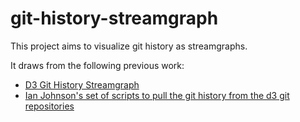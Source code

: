# git-history-streamgraph

This project aims to visualize git history as streamgraphs.

It draws from the following previous work:

* [D3 Git History Streamgraph](https://vizhub.com/curran/01568b13c29f437f9a2684bb190c3737)
* [Ian Johnson's set of scripts to pull the git history from the d3 git repositories](https://gist.github.com/enjalot/688b9026ed865a790bfb390fca9c9b67)

